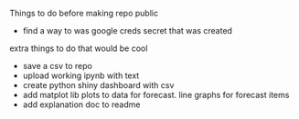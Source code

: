 Things to do before making repo public
- find a way to was google creds secret that was created

extra things to do that would be cool
- save a csv to repo
- upload working ipynb with text
- create python shiny dashboard with csv
- add matplot lib plots to data for forecast. line graphs for forecast items
- add explanation doc to readme
